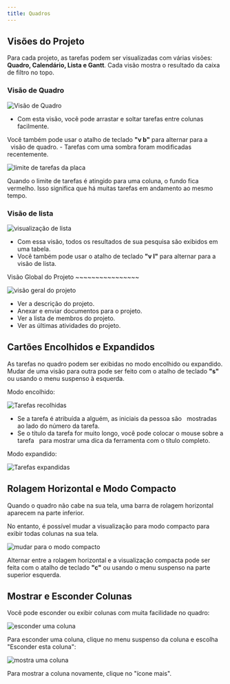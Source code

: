 ```yaml
---
title: Quadros
---
```


Visões do Projeto
-----------------

Para cada projeto, as tarefas podem ser visualizadas com várias visões:
**Quadro, Calendário, Lista e Gantt**. Cada visão mostra o resultado da
caixa de filtro no topo.

### Visão de Quadro

![Visão de Quadro](/images/v1/board-view.png)

-   Com esta visão, você pode arrastar e soltar tarefas entre colunas
    facilmente.

Você também pode usar o atalho de teclado **\"v b\"** para alternar
para a   visão de quadro. - Tarefas com uma sombra foram modificadas
recentemente.

![limite de tarefas da placa](/images/v1/board-task-limit.png)

Quando o limite de tarefas é atingido para uma coluna, o fundo fica
vermelho. Isso significa que há muitas tarefas em andamento ao mesmo
tempo.

### Visão de lista

![visualização de lista](/images/v1/list-view.png)

-   Com essa visão, todos os resultados de sua pesquisa são exibidos em
    uma tabela.
-   Você também pode usar o atalho de teclado **\"v l\"** para alternar
    para a visão de lista.

Visão Global do Projeto \~\~\~\~\~\~\~\~\~\~\~\~\~\~\~\~

![visão geral do projeto](/images/v1/project-view.png)

-   Ver a descrição do projeto.
-   Anexar e enviar documentos para o projeto.
-   Ver a lista de membros do projeto.
-   Ver as últimas atividades do projeto.

Cartões Encolhidos e Expandidos
-------------------------------

As tarefas no quadro podem ser exibidas no modo encolhido ou expandido.
Mudar de uma visão para outra pode ser feito com o atalho de teclado
**"s"** ou usando o menu suspenso à esquerda.

Modo encolhido:

![Tarefas recolhidas](/images/v1/board-collapsed-mode.png)

- Se a tarefa é atribuída a alguém, as iniciais da pessoa são
  mostradas ao lado do número da tarefa.
- Se o título da tarefa for muito longo, você pode colocar o mouse sobre a tarefa   para mostrar uma
dica da ferramenta com o título completo.

Modo expandido:

![Tarefas expandidas](/images/v1/board-expanded-mode.png)

Rolagem Horizontal e Modo Compacto
----------------------------------

Quando o quadro não cabe na sua tela, uma barra de rolagem horizontal
aparecem na parte inferior.

No entanto, é possível mudar a visualização para modo compacto para
exibir todas colunas na sua tela.

![mudar para o modo compacto](/images/v1/board-compact-mode.png)

Alternar entre a rolagem horizontal e a visualização compacta pode ser
feita com o atalho de teclado **"c"** ou usando o menu suspenso na
parte superior esquerda.

Mostrar e Esconder Colunas
--------------------------

Você pode esconder ou exibir colunas com muita facilidade no quadro:

![esconder uma coluna](/images/v1/hide-column.png)

Para esconder uma coluna, clique no menu suspenso da coluna e escolha
"Esconder esta coluna":

![mostra uma coluna](/images/v1/show-column.png)

Para mostrar a coluna novamente, clique no "ícone mais".
